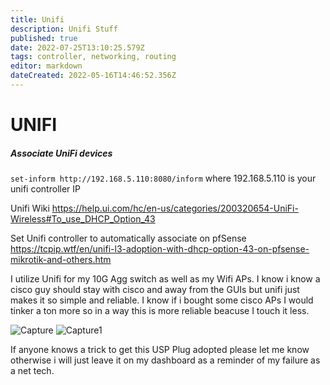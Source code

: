 ```yaml
---
title: Unifi
description: Unifi Stuff
published: true
date: 2022-07-25T13:10:25.579Z
tags: controller, networking, routing
editor: markdown
dateCreated: 2022-05-16T14:46:52.356Z
---
```


# UNIFI
##### Associate UniFi devices
`set-inform http://192.168.5.110:8080/inform` where 192.168.5.110 is your unifi controller IP

Unifi Wiki 
https://help.ui.com/hc/en-us/categories/200320654-UniFi-Wireless#To_use_DHCP_Option_43

Set Unifi controller to automatically associate on pfSense
https://tcpip.wtf/en/unifi-l3-adoption-with-dhcp-option-43-on-pfsense-mikrotik-and-others.htm


I utilize Unifi for my 10G Agg switch as well as my Wifi APs. I know i know a cisco guy should stay with cisco and away from the GUIs but unifi just makes it so simple and reliable. I know if i bought some cisco APs I would tinker a ton more so in a way this is more reliable beacuse I touch it less. 

![Capture](https://user-images.githubusercontent.com/12887622/134813611-94cfe1bf-2986-4052-9a03-6558d844e5cb.JPG)
![Capture1](https://user-images.githubusercontent.com/12887622/134813612-5e5070c4-a340-4333-a41c-1acc1ddcc575.JPG)

If anyone knows a trick to get this USP Plug adopted please let me know otherwise i will just leave it on my dashboard as a reminder of my failure as a net tech.
